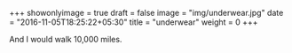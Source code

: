 +++
showonlyimage = true
draft = false
image = "img/underwear.jpg"
date = "2016-11-05T18:25:22+05:30"
title = "underwear"
weight = 0
+++

And I would walk 10,000 miles.

